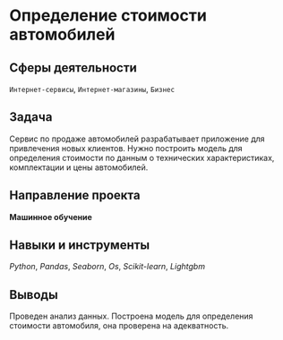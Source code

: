 # Определение стоимости автомобилей  
## Сферы деятельности
`Интернет-сервисы`, `Интернет-магазины`, `Бизнес`

## Задача
Сервис по продаже автомобилей разрабатывает приложение для привлечения новых клиентов. Нужно построить модель для определения стоимости по данным о технических характеристиках, комплектации и цены автомобилей.

## Направление проекта
**Машинное обучение**

## Навыки и инструменты
*Python*, *Pandas*, *Seaborn*, *Os*, *Scikit-learn*, *Lightgbm*

## Выводы
Проведен анализ данных. Построена модель для определения стоимости автомобиля, она проверена на адекватность.
